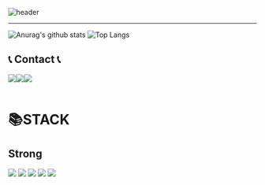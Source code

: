 ![header](https://capsule-render.vercel.app/api?type=waving&color=timeGradient&text=Welcome%20to%20Chanho's%20GitHub%20👋&animation=twinkling&fontSize=35&fontAlignY=40&fontAlign=70&height=250)
***
![Anurag's github stats](https://github-readme-stats.vercel.app/api?username=chanho0908&show_icons=true&theme=tokyonight)
![Top Langs](https://github-readme-stats.vercel.app/api/top-langs/?username=chanho0908&layout=compact&theme=tokyonight)

## 📞 Contact 📞
<div style="display:flex; flex-direction:row;">
    <a href="https://www.instagram.com/chan_holololol">
        <img src="https://img.shields.io/badge/Instagram-E4405F?style=for-the-badge&logo=Instagram&logoColor=white"> 
    </a>
    <a href="mailto:chanho680526@gmail.com">
        <img src="https://img.shields.io/badge/Gmail-EA4335?style=for-the-badge&logo=Gmail&logoColor=white"> 
    </a>
    <a href="https://chanho0908.notion.site/1977d4ccfd374eedb7cb69c904edd99d?pvs=4">
        <img src="https://img.shields.io/badge/Notion-00c9f2?style=for-the-badge&logo=Notion&logoColor=white"> 
    </a>    
</div><br>

<div align=left><h1>📚STACK</h1></div>
<div align=left> 
  <h2> Strong  </h2>
  <img src="https://img.shields.io/badge/java-007396?style=for-the-badge&logo=java&logoColor=white"> 
  <img src="https://img.shields.io/badge/jsp-099DFD?style=for-the-badge&logo=java&logoColor=white">
  <img src="https://img.shields.io/badge/Kotlin-7F52FF?style=for-the-badge&logo=kotlin&logoColor=white">
  <img src="https://img.shields.io/badge/mysql-4479A1?style=for-the-badge&logo=mysql&logoColor=white"> 
  <img src="https://img.shields.io/badge/firebase-FFCA28?style=for-the-badge&logo=firebase&logoColor=white">
  <br>
</div>

